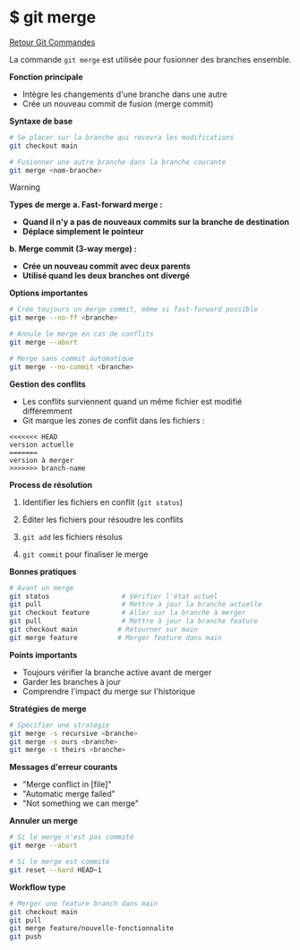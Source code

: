 # $ git merge

[Retour Git Commandes](;/git_commandes.md)

La commande `git merge` est utilisée pour fusionner des branches ensemble.

**Fonction principale** 

- Intègre les changements d'une branche dans une autre
- Crée un nouveau commit de fusion (merge commit)

**Syntaxe de base** 

```bash
# Se placer sur la branche qui recevra les modifications
git checkout main

# Fusionner une autre branche dans la branche courante
git merge <nom-branche>
```

> [!WARNING]
>
> **Types de merge** 
> **a. Fast-forward merge :**
>
> - **Quand il n'y a pas de nouveaux commits sur la branche de destination**
> - **Déplace simplement le pointeur**
>
> **b. Merge commit (3-way merge) :**
>
> - **Crée un nouveau commit avec deux parents**
> - **Utilisé quand les deux branches ont divergé**

**Options importantes** 

```bash
# Crée toujours un merge commit, même si fast-forward possible
git merge --no-ff <branche>

# Annule le merge en cas de conflits
git merge --abort

# Merge sans commit automatique
git merge --no-commit <branche>
```

**Gestion des conflits** 

- Les conflits surviennent quand un même fichier est modifié différemment
- Git marque les zones de conflit dans les fichiers :
```
<<<<<<< HEAD
version actuelle
=======
version à merger
>>>>>>> branch-name
```

**Process de résolution** 

1. Identifier les fichiers en conflit (`git status`)

2. Éditer les fichiers pour résoudre les conflits

3. `git add` les fichiers résolus

4. `git commit` pour finaliser le merge

**Bonnes pratiques** 

```bash
# Avant un merge
git status                  # Vérifier l'état actuel
git pull                    # Mettre à jour la branche actuelle
git checkout feature        # Aller sur la branche à merger
git pull                    # Mettre à jour la branche feature
git checkout main          # Retourner sur main
git merge feature          # Merger feature dans main
```

**Points importants** 

- Toujours vérifier la branche active avant de merger
- Garder les branches à jour
- Comprendre l'impact du merge sur l'historique

**Stratégies de merge** 

```bash
# Spécifier une stratégie
git merge -s recursive <branche>
git merge -s ours <branche>
git merge -s theirs <branche>
```

**Messages d'erreur courants** 

- "Merge conflict in [file]"
- "Automatic merge failed"
- "Not something we can merge"

**Annuler un merge** 

```bash
# Si le merge n'est pas commité
git merge --abort

# Si le merge est commité
git reset --hard HEAD~1
```

**Workflow type** 

```bash
# Merger une feature branch dans main
git checkout main
git pull
git merge feature/nouvelle-fonctionnalite
git push
```

